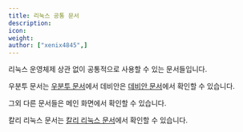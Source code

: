 ```yaml
---
title: 리눅스 공통 문서
description: 
icon:
weight:
author: ["xenix4845",]
---
```


리눅스 운영체제 상관 없이 공통적으로 사용할 수 있는 문서들입니다.

우분투 문서는 [우분투 문서](/docs/ubuntu/)에서 데비안은 [데비안 문서](/docs/debian/)에서 확인할 수 있습니다.

그외 다른 문서들은 메인 화면에서 확인할 수 있습니다.

칼리 리눅스 문서는 [칼리 리눅스 문서](https://kali.krfoss.org)에서 확인할 수 있습니다.
